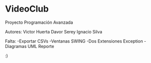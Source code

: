 # VideoClub
Proyecto Programación Avanzada

Autores: 
Victor Huerta
Davor Serey
Ignacio Silva

Falta:
-Exportar CSVs
-Ventanas SWING
-Dos Extensiones Exception
-Diagramas UML Reporte

:)
